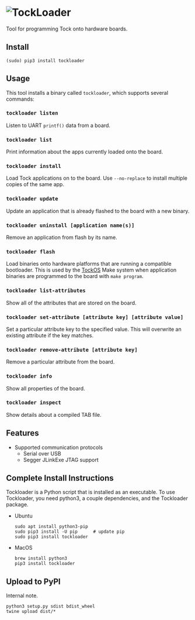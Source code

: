 # ![TockLoader](http://www.tockos.org/assets/img/tockloader.svg#a "Tockloader Logo")

Tool for programming Tock onto hardware boards.

Install
-------

```
(sudo) pip3 install tockloader
```

Usage
-----

This tool installs a binary called `tockloader`, which supports several commands:

### `tockloader listen`

Listen to UART `printf()` data from a board.

### `tockloader list`

Print information about the apps currently loaded onto the board.

### `tockloader install`

Load Tock applications on to the board. Use `--no-replace` to install
multiple copies of the same app.

### `tockloader update`

Update an application that is already flashed to the board with a new
binary.

### `tockloader uninstall [application name(s)]`

Remove an application from flash by its name.

### `tockloader flash`

Load binaries onto hardware platforms that are running a compatible bootloader.
This is used by the [TockOS](https://github.com/helena-project/tock) Make system
when application binaries are programmed to the board with `make program`.

### `tockloader list-attributes`

Show all of the attributes that are stored on the board.

### `tockloader set-attribute [attribute key] [attribute value]`

Set a particular attribute key to the specified value. This will overwrite
an existing attribute if the key matches.

### `tockloader remove-attribute [attribute key]`

Remove a particular attribute from the board.

### `tockloader info`

Show all properties of the board.

### `tockloader inspect`

Show details about a compiled TAB file.


Features
--------

- Supported communication protocols
  - Serial over USB
  - Segger JLinkExe JTAG support


Complete Install Instructions
-----------------------------

Tockloader is a Python script that is installed as an executable.
To use Tockloader, you need python3, a couple dependencies, and
the Tockloader package.

- Ubuntu
    ```
    sudo apt install python3-pip
    sudo pip3 install -U pip      # update pip
    sudo pip3 install tockloader
    ```

- MacOS
    ```
    brew install python3
    pip3 install tockloader
    ```


Upload to PyPI
--------------

Internal note.

    python3 setup.py sdist bdist_wheel
    twine upload dist/*
